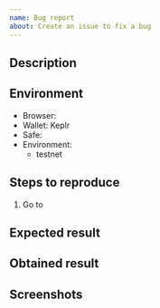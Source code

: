 ```yaml
---
name: Bug report
about: Create an issue to fix a bug
---
```


## Description

## Environment
 - Browser:
 - Wallet: Keplr
 - Safe:
 - Environment:
   - testnet

## Steps to reproduce
 1. Go to

## Expected result

## Obtained result

## Screenshots
